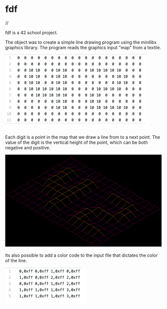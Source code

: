 # fdf
//

fdf is a 42 school project.

The object was to create a simple line drawing program using the minilibx graphics library. The program reads the graphics input "map" from a textile.

![example of the map format:](https://github.com/Makenfile86/fdf/blob/master/map1.png?raw=true)

Each digit is a point in the map that we draw a line from to a next point. The value of the digit is the vertical height of the point, which can be both negative and positive.

![The output of the map example:](https://github.com/Makenfile86/fdf/blob/master/map3.png?raw=true)

Its also possible to add a color code to the input file that dictates the color of the line.

![example of the map format with a color code:](https://github.com/Makenfile86/fdf/blob/master/map2.png?raw=true)
